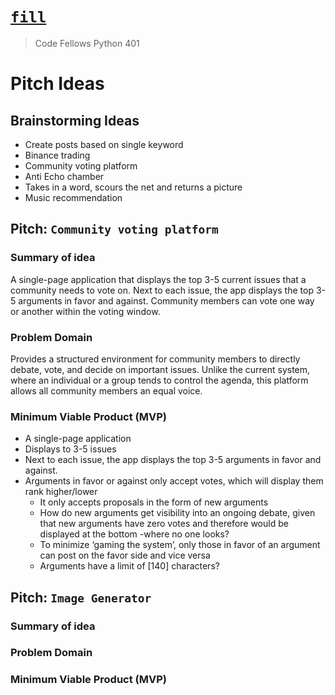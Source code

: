# [`fill`](https://pythonmidtermproject.github.io/Project-Prep/)
> Code Fellows Python 401

# Pitch Ideas

## Brainstorming Ideas
  * Create posts based on single keyword
  * Binance trading
  * Community voting platform
  * Anti Echo chamber
  * Takes in a word, scours the net and returns a picture
  * Music recommendation

## Pitch: `Community voting platform`

### Summary of idea
A single-page application that displays the top 3-5 current issues that a community needs to vote on.  Next to each issue, the app displays the top 3-5 arguments in favor and against.  Community members can vote one way or another within the voting window.

### Problem Domain
Provides a structured environment for community members to directly debate, vote, and decide on important issues.  Unlike the current system, where an individual or a group tends to control the agenda, this platform allows all community members an equal voice.

### Minimum Viable Product (MVP)
* A single-page application
* Displays to 3-5 issues
* Next to each issue, the app displays the top 3-5 arguments in favor and against.
* Arguments in favor or against only accept votes, which will display them rank higher/lower
  * It only accepts proposals in the form of new arguments
  * How do new arguments get visibility into an ongoing debate, given that new arguments have zero votes and therefore would be displayed at the bottom -where no one looks?
  * To minimize ‘gaming the system’, only those in favor of an argument can post on the favor side and vice versa
  * Arguments have a limit of [140] characters?

## Pitch: `Image Generator`

### Summary of idea

### Problem Domain

### Minimum Viable Product (MVP)

